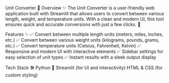Unit Converter 🔄
Overview ✨
The Unit Converter is a user-friendly web application built with Streamlit that allows users to convert between various length, weight, and temperature units. With a clean and modern UI, this tool ensures quick and accurate conversions with just a few clicks. 🚀

Features ✨
✅ Convert between multiple length units (meters, miles, inches, etc.)
✅ Convert between various weight units (kilograms, pounds, grams, etc.)
✅ Convert temperature units (Celsius, Fahrenheit, Kelvin)
✅ Responsive and modern UI with interactive elements
✅ Sidebar settings for easy selection of unit types
✅ Instant results with a sleek output display

Tech Stack 🛠️
Python 🐍
Streamlit (for UI and interactivity)
HTML & CSS (for custom styling)


